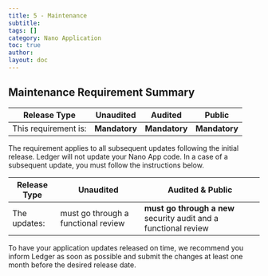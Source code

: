 ```yaml
---
title: 5 - Maintenance
subtitle:
tags: []
category: Nano Application
toc: true
author:
layout: doc
---
```


## Maintenance Requirement Summary

|    Release Type       |          Unaudited     |          Audited       |          Public        |
|-----------------------|------------------------|------------------------|------------------------|
|  This requirement is: |    <b>Mandatory</b>    |   <b>Mandatory</b>     |   <b>Mandatory</b>     |

The requirement applies to all subsequent updates following the initial release. Ledger will not update your Nano App code. In a case of a subsequent update, you must follow the instructions below.


|    Release Type       |          Unaudited     |          Audited       &          Public        |
|-----------------------|------------------------|------------------------------------------------|
|  The updates: |  must go through a functional review    |   <b>must go through a new</b> security audit and a functional review|  

To have your application updates released on time, we recommend you inform Ledger as soon as possible and submit the changes at least one month before the desired release date.

